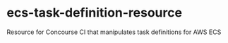 # ecs-task-definition-resource
Resource for Concourse CI that manipulates task definitions for AWS ECS
